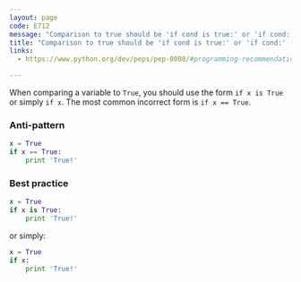 ```yaml
---
layout: page
code: E712
message: "Comparison to true should be 'if cond is true:' or 'if cond:'"
title: "Comparison to true should be 'if cond is true:' or 'if cond:' (E712)"
links:
  - https://www.python.org/dev/peps/pep-0008/#programming-recommendations

---
```


When comparing a variable to `True`, you should use the form `if x is True` or simply `if x`. The most common incorrect form is `if x == True`.

### Anti-pattern

```python
x = True
if x == True:
    print 'True!'
```

### Best practice

```python
x = True
if x is True:
    print 'True!'
```

or simply:

```python
x = True
if x:
    print 'True!'
```
